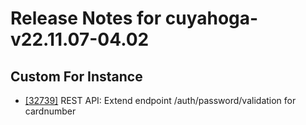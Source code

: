 
# Release Notes for cuyahoga-v22.11.07-04.02

## Custom For Instance

- [[32739]](http://bugs.koha-community.org/bugzilla3/show_bug.cgi?id=32739) REST API: Extend endpoint /auth/password/validation for cardnumber


